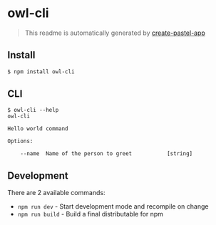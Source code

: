 # owl-cli

> This readme is automatically generated by [create-pastel-app](https://github.com/vadimdemedes/create-pastel-app)


## Install

```bash
$ npm install owl-cli
```


## CLI

```
$ owl-cli --help
owl-cli

Hello world command

Options:

	--name  Name of the person to greet           [string]
```


## Development

There are 2 available commands:

- `npm run dev` - Start development mode and recompile on change
- `npm run build` - Build a final distributable for npm
